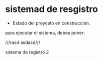 <h1> sistemad de resgistro</h1>

- Estado del proyceto en construccion.

para ejecutar el sistema, debes poner:

///rasd asdasd///

sistema de registro 2
